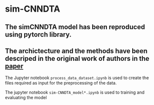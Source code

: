 # sim-CNNDTA
## The simCNNDTA model has been reproduced using pytorch library.
## The archictecture and the methods have been descriped in the original work of authors in the [paper](https://www.nature.com/articles/s41598-021-83679-y)
The Jupyter notebook `process_data_dataset.ipynb` is used to create the files required as input for the preprocessing of the data.

The jupyter notebook `sim-CNNDTA_model*.ipynb` is used to training and evaluating the model
